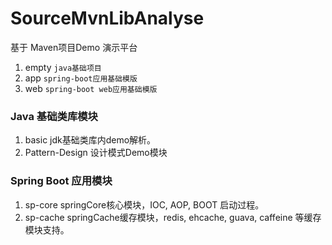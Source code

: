 # SourceMvnLibAnalyse
基于 Maven项目Demo 演示平台

1. empty ```java基础项目```
2. app ```spring-boot应用基础模版```
3. web ```spring-boot web应用基础模版```

### Java 基础类库模块

1. basic jdk基础类库内demo解析。
2. Pattern-Design 设计模式Demo模块


### Spring Boot 应用模块
1. sp-core springCore核心模块，IOC, AOP, BOOT 启动过程。
2. sp-cache springCache缓存模块，redis, ehcache, guava, caffeine 等缓存模块支持。
